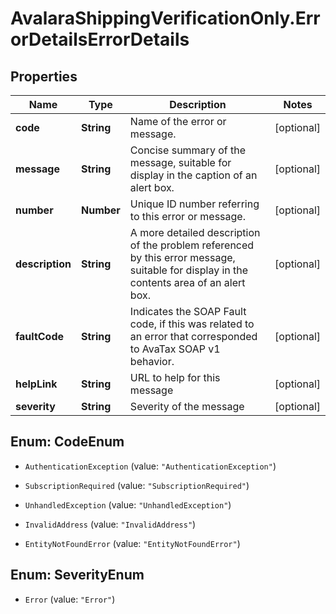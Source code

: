 # AvalaraShippingVerificationOnly.ErrorDetailsErrorDetails

## Properties

Name | Type | Description | Notes
------------ | ------------- | ------------- | -------------
**code** | **String** | Name of the error or message. | [optional] 
**message** | **String** | Concise summary of the message, suitable for display in the caption of an alert box. | [optional] 
**number** | **Number** | Unique ID number referring to this error or message. | [optional] 
**description** | **String** | A more detailed description of the problem referenced by this error message, suitable for display in the contents area of an alert box. | [optional] 
**faultCode** | **String** | Indicates the SOAP Fault code, if this was related to an error that corresponded to AvaTax SOAP v1 behavior. | [optional] 
**helpLink** | **String** | URL to help for this message | [optional] 
**severity** | **String** | Severity of the message | [optional] 



## Enum: CodeEnum


* `AuthenticationException` (value: `"AuthenticationException"`)

* `SubscriptionRequired` (value: `"SubscriptionRequired"`)

* `UnhandledException` (value: `"UnhandledException"`)

* `InvalidAddress` (value: `"InvalidAddress"`)

* `EntityNotFoundError` (value: `"EntityNotFoundError"`)





## Enum: SeverityEnum


* `Error` (value: `"Error"`)




